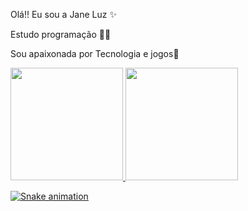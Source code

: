 Olá!! Eu sou a Jane Luz ✨

Estudo programação 👩‍💻

Sou apaixonada por Tecnologia e jogos💖

 <div>
   <a href="https://github.com/janeluz">
  <img height = "180em" src = "https://github-readme-stats.vercel.app/api?username=janeluz&show_icons=true&theme=dracula&include_all_commits=true&count_private=true" />
    <img height="180em" src="https://github-readme-stats.vercel.app/api/top-langs/?username=janeluz&layout=compact&langs_count=7&theme=dracula"/>
   </div>
    

 
<div>
 
![Snake animation](https://github.com/Janeluz/janeluz/blob/output/github-contribution-grid-snake.svg)
</div>
